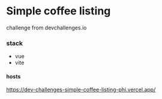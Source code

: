 # Simple coffee listing

challenge from devchallenges.io

### stack
- vue
- vite

#### hosts
https://dev-challenges-simple-coffee-listing-phi.vercel.app/
